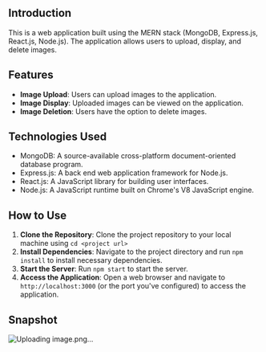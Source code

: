 ## Introduction

This is a web application built using the MERN stack (MongoDB, Express.js, React.js, Node.js). The application allows users to upload, display, and delete images.

## Features

- **Image Upload**: Users can upload images to the application.
- **Image Display**: Uploaded images can be viewed on the application.
- **Image Deletion**: Users have the option to delete images.

## Technologies Used

- MongoDB: A source-available cross-platform document-oriented database program.
- Express.js: A back end web application framework for Node.js.
- React.js: A JavaScript library for building user interfaces.
- Node.js: A JavaScript runtime built on Chrome's V8 JavaScript engine.

## How to Use

1. **Clone the Repository**: Clone the project repository to your local machine using `cd <project url>`
2. **Install Dependencies**: Navigate to the project directory and run `npm install` to install necessary dependencies.
3. **Start the Server**: Run `npm start` to start the server.
4. **Access the Application**: Open a web browser and navigate to `http://localhost:3000` (or the port you've configured) to access the application.

## Snapshot

![Uploading image.png…]()

